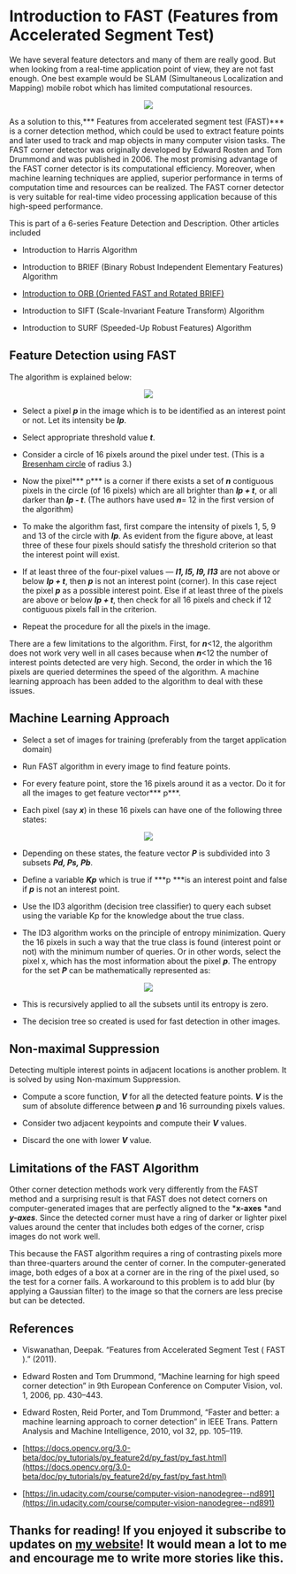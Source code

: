 
# Introduction to FAST (Features from Accelerated Segment Test)

We have several feature detectors and many of them are really good. But when looking from a real-time application point of view, they are not fast enough. One best example would be SLAM (Simultaneous Localization and Mapping) mobile robot which has limited computational resources.

<p align="center">   <img src="https://cdn-images-1.medium.com/max/2000/0*mdITGZogcZO6c8iW.jpg" /> </p>

As a solution to this,*** Features from accelerated segment test (FAST)*** is a corner detection method, which could be used to extract feature points and later used to track and map objects in many computer vision tasks. The FAST corner detector was originally developed by Edward Rosten and Tom Drummond and was published in 2006. The most promising advantage of the FAST corner detector is its computational efficiency. Moreover, when machine learning techniques are applied, superior performance in terms of computation time and resources can be realized. The FAST corner detector is very suitable for real-time video processing application because of this high-speed performance.

This is part of a 6-series Feature Detection and Description. Other articles included

* Introduction to Harris Algorithm

* Introduction to BRIEF (Binary Robust Independent Elementary Features) Algorithm

* [Introduction to ORB (Oriented FAST and Rotated BRIEF)](https://medium.com/@deepanshut041/introduction-to-orb-oriented-fast-and-rotated-brief-4220e8ec40cf)

* Introduction to SIFT (Scale-Invariant Feature Transform) Algorithm

* Introduction to SURF (Speeded-Up Robust Features) Algorithm

## **Feature Detection using FAST**

The algorithm is explained below:

<p align="center">   
    <img src="https://cdn-images-1.medium.com/max/2000/0*iB26EPO33F4LSig3.jpg" />
</p>

* Select a pixel ***p*** in the image which is to be identified as an interest point or not. Let its intensity be ***Ip***.

* Select appropriate threshold value ***t***.

* Consider a circle of 16 pixels around the pixel under test. (This is a [Bresenham circle](http://en.wikipedia.org/wiki/Midpoint_circle_algorithm) of radius 3.)

* Now the pixel*** p*** is a corner if there exists a set of ***n*** contiguous pixels in the circle (of 16 pixels) which are all brighter than ***Ip + t***, or all darker than ***Ip - t***. (The authors have used ***n***= 12 in the first version of the algorithm)

* To make the algorithm fast, first compare the intensity of pixels 1, 5, 9 and 13 of the circle with ***Ip***. As evident from the figure above, at least three of these four pixels should satisfy the threshold criterion so that the interest point will exist.

* If at least three of the four-pixel values — ***I1, I5, I9, I13*** are not above or below ***Ip + t***, then ***p*** is not an interest point (corner). In this case reject the pixel ***p*** as a possible interest point. Else if at least three of the pixels are above or below ***Ip + t***, then check for all 16 pixels and check if 12 contiguous pixels fall in the criterion.

* Repeat the procedure for all the pixels in the image.

There are a few limitations to the algorithm. First, for ***n***<12, the algorithm does not work very well in all cases because when ***n***<12 the number of interest points detected are very high. Second, the order in which the 16 pixels are queried determines the speed of the algorithm. A machine learning approach has been added to the algorithm to deal with these issues.

## Machine Learning Approach

* Select a set of images for training (preferably from the target application domain)

* Run FAST algorithm in every image to find feature points.

* For every feature point, store the 16 pixels around it as a vector. Do it for all the images to get feature vector*** p***.

* Each pixel (say ***x***) in these 16 pixels can have one of the following three states:

<p align="center">   <img src="https://cdn-images-1.medium.com/max/2000/0*iRvkt1oaiuwyQBTk.jpg" />
 </p>

* Depending on these states, the feature vector ***P*** is subdivided into 3 subsets ***Pd, Ps, Pb***.

* Define a variable ***Kp*** which is true if ***p ***is an interest point and false if ***p*** is not an interest point.

* Use the ID3 algorithm (decision tree classifier) to query each subset using the variable Kp for the knowledge about the true class.

* The ID3 algorithm works on the principle of entropy minimization. Query the 16 pixels in such a way that the true class is found (interest point or not) with the minimum number of queries. Or in other words, select the pixel x, which has the most information about the pixel ***p***. The entropy for the set ***P*** can be mathematically represented as:

<p align="center">   <img src="https://cdn-images-1.medium.com/max/2000/1*dASNQQGi9XIdNCThBzDqpw.png" />
 </p>

* This is recursively applied to all the subsets until its entropy is zero.

* The decision tree so created is used for fast detection in other images.

## Non-maximal Suppression

Detecting multiple interest points in adjacent locations is another problem. It is solved by using Non-maximum Suppression.

* Compute a score function, ***V*** for all the detected feature points. ***V*** is the sum of absolute difference between ***p*** and 16 surrounding pixels values.

* Consider two adjacent keypoints and compute their ***V*** values.

* Discard the one with lower ***V*** value.

## Limitations of the FAST Algorithm

Other corner detection methods work very differently from the FAST method and a surprising result is that FAST does not detect corners on computer-generated images that are perfectly aligned to the ***x-axes** *and ***y-axes***. Since the detected corner must have a ring of darker or lighter pixel values around the center that includes both edges of the corner, crisp images do not work well.

This because the FAST algorithm requires a ring of contrasting pixels more than three-quarters around the center of corner. In the computer-generated image, both edges of a box at a corner are in the ring of the pixel used, so the test for a corner fails. A workaround to this problem is to add blur (by applying a Gaussian filter) to the image so that the corners are less precise but can be detected.

## References

* Viswanathan, Deepak. “Features from Accelerated Segment Test ( FAST ).” (2011).

* Edward Rosten and Tom Drummond, “Machine learning for high speed corner detection” in 9th European Conference on Computer Vision, vol. 1, 2006, pp. 430–443.

* Edward Rosten, Reid Porter, and Tom Drummond, “Faster and better: a machine learning approach to corner detection” in IEEE Trans. Pattern Analysis and Machine Intelligence, 2010, vol 32, pp. 105–119.

* [https://docs.opencv.org/3.0-beta/doc/py_tutorials/py_feature2d/py_fast/py_fast.html](https://docs.opencv.org/3.0-beta/doc/py_tutorials/py_feature2d/py_fast/py_fast.html)

* [https://in.udacity.com/course/computer-vision-nanodegree--nd891](https://in.udacity.com/course/computer-vision-nanodegree--nd891)

## Thanks for reading! If you enjoyed it subscribe to updates on [my website](http://deepanshut041.github.io)! It would mean a lot to me and encourage me to write more stories like this.
